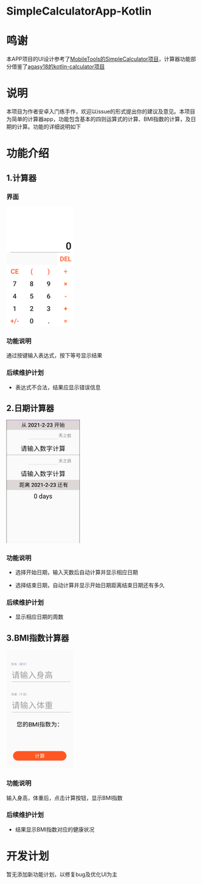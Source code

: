 # SimpleCalculatorApp-Kotlin
# 鸣谢

本APP项目的UI设计参考了[MobileTools的SimpleCalculator项目](https://github.com/SimpleMobileTools/Simple-Calculator)，计算器功能部分借鉴了[agasy18的kotlin-calculator项目](https://github.com/agasy18/kotlin-calculator)

# 说明

本项目为作者安卓入门练手作，欢迎以issue的形式提出你的建议及意见。本项目为简单的计算器app，功能包含基本的四则运算式的计算、BMI指数的计算，及日期的计算。功能的详细说明如下

# 功能介绍

## 1.计算器

### 界面

<img src="/doc/main.png" style="zoom: 50%;" />

### 功能说明

通过按键输入表达式，按下等号显示结果

### 后续维护计划

* 表达式不合法，结果应显示错误信息





## 2.日期计算器

<img src="/doc/date.png" style="zoom:50%;" />

### 功能说明

* 选择开始日期，输入天数后自动计算并显示相应日期

* 选择结束日期，自动计算并显示开始日期距离结束日期还有多久

### 后续维护计划

* 显示相应日期的周数



## 3.BMI指数计算器

<img src="/doc/bmi.png" style="zoom:50%;" />

### 功能说明

输入身高，体重后，点击计算按钮，显示BMI指数

### 后续维护计划

* 结果显示BMI指数对应的健康状况



# 开发计划

暂无添加新功能计划，以修复bug及优化UI为主





